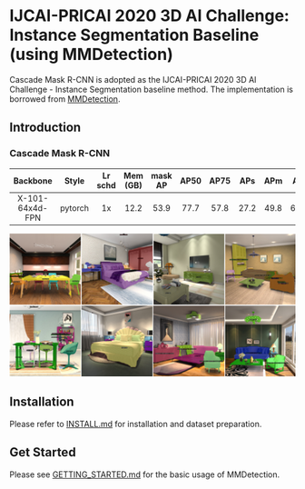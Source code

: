 # IJCAI-PRICAI 2020 3D AI Challenge: Instance Segmentation Baseline (using MMDetection)
Cascade Mask R-CNN is adopted as the IJCAI-PRICAI 2020 3D AI Challenge - Instance Segmentation baseline method. The implementation is borrowed from [MMDetection](https://github.com/open-mmlab/mmdetection). 

## Introduction

### Cascade Mask R-CNN
|    Backbone     |  Style  | Lr schd | Mem (GB) | mask AP | AP50 | AP75 | APs | APm | APl | Download |
| :-------------: | :-----: | :-----: | :------: |  :-----: | :-----: | :-----: | :-----: | :-----: |:-----: | :----------------: |
| X-101-64x4d-FPN | pytorch |   1x    |  12.2    | 53.9 | 77.7 | 57.8 | 27.2 | 49.8 | 65.1 | model [CN](http://tianchi-competition.oss-cn-hangzhou.aliyuncs.com/231787/future3d_cascade_mask_rcnn_x101_64x4d_fpn_1x-7487f640.pth)&#124; [International](http://tianchi-public-us-east-download.oss-us-east-1.aliyuncs.com/231787/future3d_cascade_mask_rcnn_x101_64x4d_fpn_1x-7487f640.pth) |


![demo image](demo/future3d_demo.png)

## Installation

Please refer to [INSTALL.md](docs/INSTALL.md) for installation and dataset preparation.


## Get Started

Please see [GETTING_STARTED.md](docs/GETTING_STARTED.md) for the basic usage of MMDetection.

